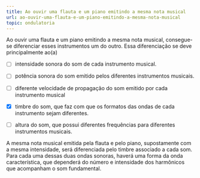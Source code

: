 ```yaml
---
title: Ao ouvir uma flauta e um piano emitindo a mesma nota musical
url: ao-ouvir-uma-flauta-e-um-piano-emitindo-a-mesma-nota-musical
topic: ondulatoria
---
```



Ao ouvir uma flauta e um piano emitindo a mesma nota musical, consegue-se diferenciar esses instrumentos um do outro. Essa diferenciação se deve principalmente ao(a)



- [ ] intensidade sonora do som de cada instrumento musical.
- [ ] potência sonora do som emitido pelos diferentes instrumentos musicais.
- [ ] diferente velocidade de propagação do som emitido por cada instrumento musical
- [x] timbre do som, que faz com que os formatos das ondas de cada instrumento sejam diferentes.
- [ ] altura do som, que possui diferentes frequências para diferentes instrumentos musicais.


A mesma nota musical emitida pela flauta e pelo piano, supostamente com a mesma intensidade, será diferenciada pelo timbre associado a cada som. Para cada uma dessas duas ondas sonoras, haverá uma forma da onda característica, que dependerá do número e intensidade dos harmônicos que acompanham o som fundamental.

